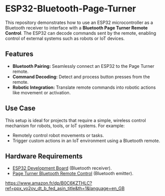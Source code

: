 # ESP32-Bluetooth-Page-Turner

This repository demonstrates how to use an ESP32 microcontroller as a Bluetooth receiver to interface with a **Bluetooth Page Turner Remote Control**. The ESP32 can decode commands sent by the remote, enabling control of external systems such as robots or IoT devices.

## Features
- **Bluetooth Pairing:** Seamlessly connect an ESP32 to the Page Turner remote.
- **Command Decoding:** Detect and process button presses from the remote.
- **Robotic Integration:** Translate remote commands into robotic actions like movement or activation.

## Use Case
This setup is ideal for projects that require a simple, wireless control mechanism for robots, tools, or IoT systems. For example:
- Remotely control robot movements or tasks.
- Trigger custom actions in an IoT environment using a Bluetooth remote.

## Hardware Requirements
- [ESP32 Development Board](https://www.espressif.com/en/products/socs/esp32) (Bluetooth receiver).
- [Page Turner Bluetooth Remote Control](https://www.amazon.fr/dp/B0C6KZTHLC?ref=ppx_yo2ov_dt_b_fed_asin_title&th=1&language=en_GB) (Bluetooth emitter).

https://www.amazon.fr/dp/B0C6KZTHLC?ref=ppx_yo2ov_dt_b_fed_asin_title&th=1&language=en_GB
